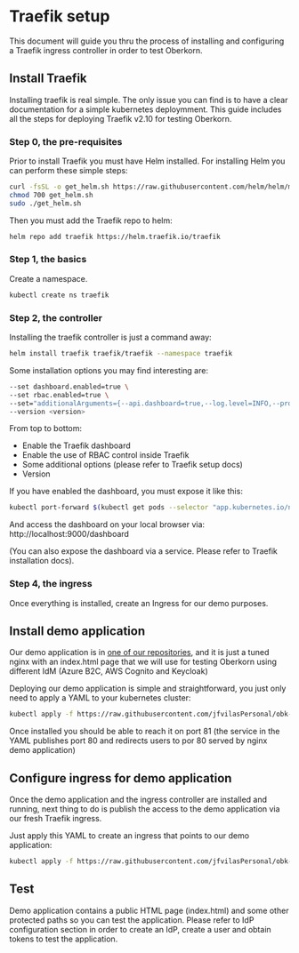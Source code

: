 # Traefik setup
This document will guide you thru the process of installing and configuring a Traefik ingress controller in order to test Oberkorn.

## Install Traefik
Installing traefik is real simple. The only issue you can find is to have a clear documentation for a simple kubernetes deploymment. This guide includes all the steps for deploying Traefik v2.10 for testing Oberkorn.

### Step 0, the pre-requisites
Prior to install Traefik you must have Helm installed. For installing Helm you can perform these simple steps:

```sh
curl -fsSL -o get_helm.sh https://raw.githubusercontent.com/helm/helm/master/scripts/get-helm-3
chmod 700 get_helm.sh
sudo ./get_helm.sh
```

Then you must add the Traefik repo to helm:
```sh
helm repo add traefik https://helm.traefik.io/traefik
```

### Step 1, the basics
Create a namespace.

```sh
kubectl create ns traefik
```

### Step 2, the controller
Installing the traefik controller is just a command away:

```sh
helm install traefik traefik/traefik --namespace traefik
```

Some installation options you may find interesting are:

```sh
--set dashboard.enabled=true \
--set rbac.enabled=true \
--set="additionalArguments={--api.dashboard=true,--log.level=INFO,--providers.kubernetesingress.ingressclass=traefik-internal,--serversTransport.insecureSkipVerify=true}" \
--version <version>
```

From top to bottom:
  - Enable the Traefik dashboard
  - Enable the use of RBAC control inside Traefik
  - Some additional options (please refer to Traefik setup docs)
  - Version

If you have enabled the dashboard, you must expose it like this:

```sh
kubectl port-forward $(kubectl get pods --selector "app.kubernetes.io/name=traefik" --output=name) 9000:9000
```

And access the dashboard on your local browser via: http://localhost:9000/dashboard

(You can also expose the dashboard via a service. Please refer to Traefik installation docs).

### Step 4, the ingress
Once everything is installed, create an Ingress for our demo purposes.


## Install demo application
Our demo application is in [one of our repositories](./demo), and it is just a tuned nginx with an index.html page that we will use for testing Oberkorn using different IdM (Azure B2C, AWS Cognito and Keycloak)

Deploying our demo application is simple and straightforward, you just only need to apply a YAML to your kubernetes cluster:

```sh
kubectl apply -f https://raw.githubusercontent.com/jfvilasPersonal/obk-demo/main/demo-nginx.yaml
```

Once installed you should be able to reach it on port 81 (the service in the YAML publishes port 80 and redirects users to por 80 served by nginx demo application)

## Configure ingress for demo application
Once the demo application and the ingress controller are installed and running, next thing to do is publish the access to the demo application via our fresh Traefik ingress.

Just apply this YAML to create an ingress that  points to our demo application:

```sh
kubectl apply -f https://raw.githubusercontent.com/jfvilasPersonal/obk-controller/main/test/ingress-jfvilas-traefik.yaml
```

## Test
Demo application contains a public HTML page (index.html) and some other protected paths so you can test the application. Please refer to IdP configuration section in order to create an IdP, create a user and obtain tokens to test the application.


